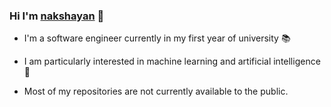 ### Hi I'm [nakshayan](https://nakshayan.github.io/) 👋

- I'm a software engineer currently in my first year of university 📚
- I am particularly interested in machine learning and artificial intelligence 🤖

- Most of my repositories are not currently available to the public.
<!--
**nakshayan/nakshayan** is a ✨ _special_ ✨ repository because its `README.md` (this file) appears on your GitHub profile.

Here are some ideas to get you started:

- 🔭 I’m currently working on ...
- 🌱 I’m currently learning ...
- 👯 I’m looking to collaborate on ...
- 🤔 I’m looking for help with ...
- 💬 Ask me about ...
- 📫 How to reach me: ...
- 😄 Pronouns: ...
- ⚡ Fun fact: ...
-->
